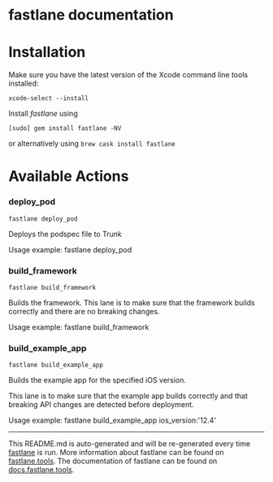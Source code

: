 fastlane documentation
================
# Installation

Make sure you have the latest version of the Xcode command line tools installed:

```
xcode-select --install
```

Install _fastlane_ using
```
[sudo] gem install fastlane -NV
```
or alternatively using `brew cask install fastlane`

# Available Actions
### deploy_pod
```
fastlane deploy_pod
```
Deploys the podspec file to Trunk

Usage example: fastlane deploy_pod
### build_framework
```
fastlane build_framework
```
Builds the framework. This lane is to make sure that the framework builds correctly and there are no breaking changes.

Usage example: fastlane build_framework
### build_example_app
```
fastlane build_example_app
```
Builds the example app for the specified iOS version.

This lane is to make sure that the example app builds correctly and that breaking API changes are detected before deployment.

Usage example: fastlane build_example_app ios_version:'12.4'

----

This README.md is auto-generated and will be re-generated every time [fastlane](https://fastlane.tools) is run.
More information about fastlane can be found on [fastlane.tools](https://fastlane.tools).
The documentation of fastlane can be found on [docs.fastlane.tools](https://docs.fastlane.tools).
